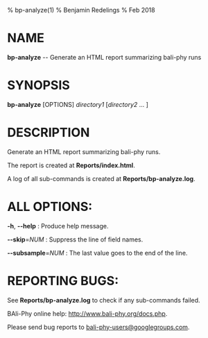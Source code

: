 % bp-analyze(1)
% Benjamin Redelings
% Feb 2018

# NAME

**bp-analyze** -- Generate an HTML report summarizing bali-phy runs

# SYNOPSIS

**bp-analyze** [OPTIONS] _directory1_ [_directory2_ ... ] 

# DESCRIPTION

Generate an HTML report summarizing bali-phy runs.

The report is created at **Reports/index.html**.

A log of all sub-commands is created at **Reports/bp-analyze.log**.

# ALL OPTIONS:

**-h**, **--help**
: Produce help message.

**--skip**=_NUM_
: Suppress the line of field names.

**--subsample**=_NUM_
: The last value goes to the end of the line.

# REPORTING BUGS:
See **Reports/bp-analyze.log** to check if any sub-commands failed.

BAli-Phy online help: <http://www.bali-phy.org/docs.php>.

Please send bug reports to <bali-phy-users@googlegroups.com>.

